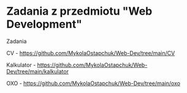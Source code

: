 # Zadania z przedmiotu "Web Development"

Zadania

CV - https://github.com/MykolaOstapchuk/Web-Dev/tree/main/CV

Kalkulator - https://github.com/MykolaOstapchuk/Web-Dev/tree/main/kalkulator

OXO - https://github.com/MykolaOstapchuk/Web-Dev/tree/main/oxo

